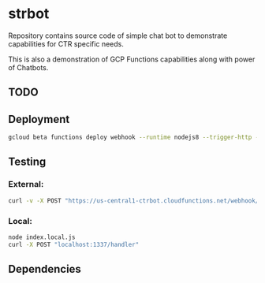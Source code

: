 # strbot

Repository contains source code of simple chat bot to demonstrate capabilities for CTR specific needs.

This is also a demonstration of GCP Functions capabilities along with power of Chatbots.
## TODO

## Deployment

```sh
gcloud beta functions deploy webhook --runtime nodejs8 --trigger-http --memory 128MB  --set-env-vars PAGE_ACCESS_TOKEN=SOME_PAGE_ACCESS_TOKEN,VERIFY_TOKEN=SOME_VERIFY_TOKEN
```

## Testing

### External:

 ```sh
 curl -v -X POST "https://us-central1-ctrbot.cloudfunctions.net/webhook/handler?anything"
 ```

### Local:

 ```sh
 node index.local.js
 curl -X POST "localhost:1337/handler"
 ```

## Dependencies
